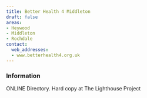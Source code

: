 ```yaml
---
title: Better Health 4 Middleton
draft: false
areas:
- Heywood
- Middleton
- Rochdale
contact:
  web_addresses:
  - www.betterhealth4.org.uk
---
```


### Information
ONLINE Directory. Hard copy at The Lighthouse Project

